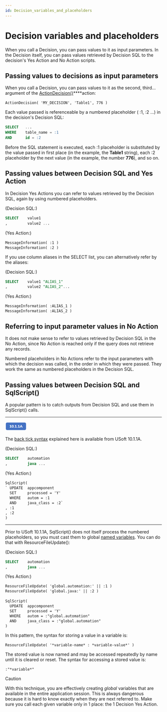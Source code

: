 ```yaml
---
id: Decision_variables_and_placeholders
---
```


# Decision variables and placeholders

When you call a Decision, you can pass values to it as input parameters. In the Decision itself, you can pass values retrieved by Decision SQL to the decision's Yes Action and No Action scripts.

## Passing values to decisions as input parameters

When you call a Decision, you can pass values to it as the second, third... argument of the [ActionDecision()](/docs/Task_flow/Action_Language_reference_A-C/ActionDecision.md)****action:

```
ActionDecision( 'MY_DECISION', 'Table1', 776 )

```

Each value passed is referenceable by a numbered placeholder ( :1, :2 ...) in the decision's Decision SQL:

```sql
SELECT   ...
WHERE    table_name = :1
AND      id = :2
```

Before the SQL statement is executed, each :1 placeholder is substituted by the value passed in first place (in the example, the **Table1** string), each :2 placeholder by the next value (in the example, the number **776**), and so on.

## Passing values between Decision SQL and Yes Action

In Decision Yes Actions you can refer to values retrieved by the Decision SQL, again by using numbered placeholders.

(Decision SQL:)

```sql
SELECT    value1
,         value2 ...

```

(Yes Action:)

```
MessageInformation( :1 )
MessageInformation( :2 )
```

If you use column aliases in the SELECT list, you can alternatively refer by the aliases:

(Decision SQL:)

```sql
SELECT    value1 "ALIAS_1"
,         value2 "ALIAS_2"...

```

(Yes Action:)

```
MessageInformation( :ALIAS_1 )
MessageInformation( :ALIAS_2 )
```

## Referring to input parameter values in No Action

It does not make sense to refer to values retrieved by Decision SQL in the No Action, since No Action is reached only if the query does not retrieve any records.

Numbered placeholders in No Actions refer to the input parameters with which the decision was called, in the order in which they were passed. They work the same as numbered placeholders in the Decision SQL.

## Passing values between Decision SQL and SqlScript()

A popular pattern is to catch outputs from Decision SQL and use them in SqlScript() calls.

----

![](./assets/1dda4eec-2c71-4513-9a53-669f6fa3644f.png)



The [back tick syntax](/docs/Modeller_and_Rules_Engine/SQL_syntax/Host_variables_in_SQL.md) explained here is available from USoft 10.1.1A.

(Decision SQL:)

```sql
SELECT    automation
,         java ...

```

(Yes Action:)

```
SqlScript( 
` UPDATE  appcomponent 
  SET     processed = 'Y'
  WHERE   autom = :1
  AND     java_class = :2`
, :1
, :2
)

```

----

Prior to USoft 10.1.1A, SqlScript() does not itself process the numbered placeholders, so you must cast them to global [named variables](/docs/Task_flow/Action_Language_reference/USoft_Action_Language.md). You can do that with ResourceFileUpdate():

(Decision SQL:)

```sql
SELECT    automation
,         java ...

```

(Yes Action:)

```
ResourceFileUpdate( 'global.automation:' || :1 )
ResourceFileUpdate( 'global.java:' || :2 )

SqlScript( 
  UPDATE  appcomponent 
  SET     processed = 'Y'
  WHERE   autom = :"global.automation"
  AND     java_class = :"global.automation"
)

```

In this pattern, the syntax for storing a value in a variable is:

```
ResourceFileUpdate( '*variable-name* : *variable-value*' )

```

The stored value is now named and may be accessed repeatedly by name until it is cleared or reset. The syntax for accessing a stored value is:

```
:"*variable*"

```

> [!CAUTION]
> With this technique, you are effectively creating *global* variables that are available in the entire application session. This is always dangerous because it is hard to know exactly when they are next referred to. Make sure you call each given variable only in 1 place: the 1 Decision Yes Action.

 